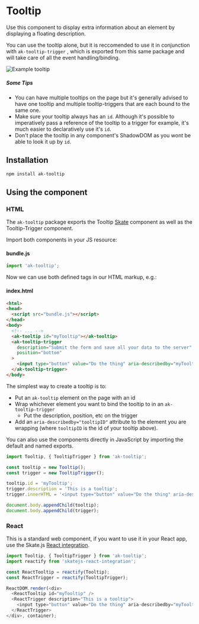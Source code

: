 # Tooltip

Use this component to display extra information about an element by displaying a floating description. 

You can use the tooltip alone, but it is reccomended to use it in conjunction with `ak-tooltip-trigger` , which is exported from this same package and will take care of all the event handling/binding.

![Example tooltip](https://bytebucket.org/atlassian/atlaskit/raw/@BITBUCKET_COMMIT@/packages/ak-tooltip/docs/exampleTooltip.gif)

##### Some Tips
* You can have multiple tooltips on the page but it's generally advised to have one tooltip
and multiple tooltip-triggers that are each bound to the same one.
* Make sure your tooltip always has an `id`. Although it's possible to imperatively pass a reference
of the tooltip to a trigger for example, it's much easier to declaratively use it's `id`.
* Don't place the tooltip in any component's ShadowDOM as you wont be able to look it up by `id`.

## Installation

```sh
npm install ak-tooltip
```

## Using the component

### HTML

The `ak-tooltip` package exports the Tooltip [Skate](https://github.com/skatejs/skatejs) component
as well as the Tooltip-Trigger component.

Import both components in your JS resource:

#### bundle.js

```javascript
import 'ak-tooltip';
```

Now we can use both defined tags in our HTML markup, e.g.:

#### index.html

```html
<html>
<head>
  <script src="bundle.js"></script>
</head>
<body>
  <!-- ... -->
  <ak-tooltip id="myTooltip"></ak-tooltip>
  <ak-tooltip-trigger
    description="Submit the form and save all your data to the server"
    position="bottom"
  >
    <input type="button" value="Do the thing" aria-describedby="myTooltip" />
  </ak-tooltip-trigger>
</body>
```

The simplest way to create a tooltip is to:
* Put an `ak-tooltip` element on the page with an id
* Wrap whichever element you want to bind the tooltip to in an `ak-tooltip-trigger`
  * Put the description, position, etc on the trigger
* Add an `aria-describedby="tooltipID"` attribute to the element you are wrapping (where
`tooltipID` is the id of your tooltip above).

You can also use the components directly in JavaScript by importing the default and named exports.

```js
import Tooltip, { TooltipTrigger } from 'ak-tooltip';

const tooltip = new Tooltip();
const trigger = new TooltipTrigger();

tooltip.id = 'myTooltip';
trigger.description = 'This is a tooltip';
trigger.innerHTML = '<input type="button" value="Do the thing" aria-describedby="myTooltip" />';

document.body.appendChild(tooltip);
document.body.appendChild(trigger);
```

### React

This is a standard web component, if you want to use it in your React app, use the Skate.js [React integration](https://github.com/webcomponents/react-integration).

```js
import Tooltip, { TooltipTrigger } from 'ak-tooltip';
import reactify from 'skatejs-react-integration';

const ReactTooltip = reactify(Tooltip);
const ReactTrigger = reactify(TooltipTrigger);

ReactDOM.render(<div>
  <ReactTooltip id="myTooltip" />
  <ReactTrigger description="This is a tooltip">
    <input type="button" value="Do the thing" aria-describedby="myTooltip" />
  </ReactTrigger>
</div>, container);
```
